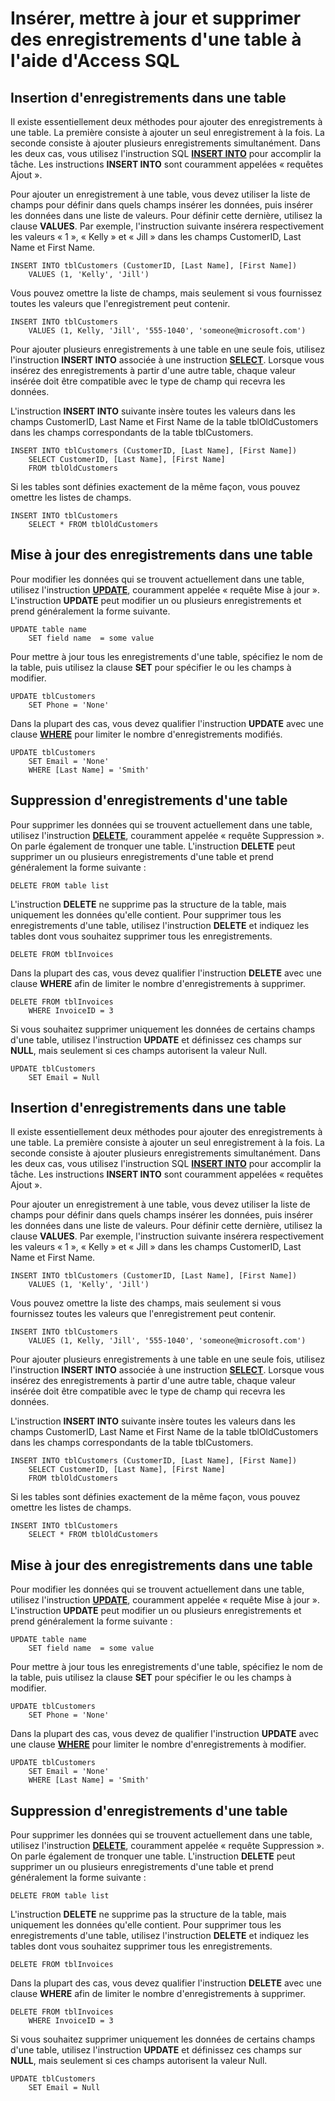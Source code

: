 
# Insérer, mettre à jour et supprimer des enregistrements d'une table à l'aide d'Access SQL

## Insertion d'enregistrements dans une table

Il existe essentiellement deux méthodes pour ajouter des enregistrements à une table. La première consiste à ajouter un seul enregistrement à la fois. La seconde consiste à ajouter plusieurs enregistrements simultanément. Dans les deux cas, vous utilisez l'instruction SQL  **[INSERT INTO](http://msdn.microsoft.com/library/D3E44258-79F2-CABA-8629-BDE03F898F2D%28Office.15%29.aspx)** pour accomplir la tâche. Les instructions **INSERT INTO** sont couramment appelées « requêtes Ajout ».
 

 
Pour ajouter un enregistrement à une table, vous devez utiliser la liste de champs pour définir dans quels champs insérer les données, puis insérer les données dans une liste de valeurs. Pour définir cette dernière, utilisez la clause  **VALUES**. Par exemple, l'instruction suivante insérera respectivement les valeurs « 1 », « Kelly » et « Jill » dans les champs CustomerID, Last Name et First Name.
 

 



```
INSERT INTO tblCustomers (CustomerID, [Last Name], [First Name]) 
    VALUES (1, 'Kelly', 'Jill') 

```

Vous pouvez omettre la liste de champs, mais seulement si vous fournissez toutes les valeurs que l'enregistrement peut contenir.
 

 



```
INSERT INTO tblCustomers 
    VALUES (1, Kelly, 'Jill', '555-1040', 'someone@microsoft.com') 

```

Pour ajouter plusieurs enregistrements à une table en une seule fois, utilisez l'instruction  **INSERT INTO** associée à une instruction **[SELECT](http://msdn.microsoft.com/library/A5C9DA94-5F9E-0FC0-767A-4117F38A5EF3%28Office.15%29.aspx)**. Lorsque vous insérez des enregistrements à partir d'une autre table, chaque valeur insérée doit être compatible avec le type de champ qui recevra les données.
 

 
L'instruction  **INSERT INTO** suivante insère toutes les valeurs dans les champs CustomerID, Last Name et First Name de la table tblOldCustomers dans les champs correspondants de la table tblCustomers.
 

 



```
INSERT INTO tblCustomers (CustomerID, [Last Name], [First Name]) 
    SELECT CustomerID, [Last Name], [First Name] 
    FROM tblOldCustomers 

```

Si les tables sont définies exactement de la même façon, vous pouvez omettre les listes de champs.
 

 



```
INSERT INTO tblCustomers 
    SELECT * FROM tblOldCustomers 

```


## Mise à jour des enregistrements dans une table

Pour modifier les données qui se trouvent actuellement dans une table, utilisez l'instruction  **[UPDATE](http://msdn.microsoft.com/library/08F9C3D6-C020-ECF1-5748-43B93A76DFBB%28Office.15%29.aspx)**, couramment appelée « requête Mise à jour ». L'instruction **UPDATE** peut modifier un ou plusieurs enregistrements et prend généralement la forme suivante.
 

 

```
UPDATE table name   
    SET field name  = some value
```

Pour mettre à jour tous les enregistrements d'une table, spécifiez le nom de la table, puis utilisez la clause  **SET** pour spécifier le ou les champs à modifier.
 

 



```
UPDATE tblCustomers 
    SET Phone = 'None' 

```

Dans la plupart des cas, vous devez qualifier l'instruction  **UPDATE** avec une clause **[WHERE](67E4CAED-6512-E8BD-39D0-6DCA18114B18.md)** pour limiter le nombre d'enregistrements modifiés.
 

 



```
UPDATE tblCustomers 
    SET Email = 'None' 
    WHERE [Last Name] = 'Smith' 

```


## Suppression d'enregistrements d'une table

Pour supprimer les données qui se trouvent actuellement dans une table, utilisez l'instruction  **[DELETE](http://msdn.microsoft.com/library/64C235BC-5B1A-0A33-714A-9933BA7A81E5%28Office.15%29.aspx)**, couramment appelée « requête Suppression ». On parle également de tronquer une table. L'instruction **DELETE** peut supprimer un ou plusieurs enregistrements d'une table et prend généralement la forme suivante :
 

 

```
DELETE FROM table list
```

L'instruction  **DELETE** ne supprime pas la structure de la table, mais uniquement les données qu'elle contient. Pour supprimer tous les enregistrements d'une table, utilisez l'instruction **DELETE** et indiquez les tables dont vous souhaitez supprimer tous les enregistrements.
 

 



```
DELETE FROM tblInvoices 

```

Dans la plupart des cas, vous devez qualifier l'instruction  **DELETE** avec une clause **WHERE** afin de limiter le nombre d'enregistrements à supprimer.
 

 



```
DELETE FROM tblInvoices 
    WHERE InvoiceID = 3 

```

Si vous souhaitez supprimer uniquement les données de certains champs d'une table, utilisez l'instruction  **UPDATE** et définissez ces champs sur **NULL**, mais seulement si ces champs autorisent la valeur Null.
 

 



```
UPDATE tblCustomers  
    SET Email = Null 

```


## Insertion d'enregistrements dans une table

Il existe essentiellement deux méthodes pour ajouter des enregistrements à une table. La première consiste à ajouter un seul enregistrement à la fois. La seconde consiste à ajouter plusieurs enregistrements simultanément. Dans les deux cas, vous utilisez l'instruction SQL  **[INSERT INTO](http://msdn.microsoft.com/library/D3E44258-79F2-CABA-8629-BDE03F898F2D%28Office.15%29.aspx)** pour accomplir la tâche. Les instructions **INSERT INTO** sont couramment appelées « requêtes Ajout ».
 

 
Pour ajouter un enregistrement à une table, vous devez utiliser la liste de champs pour définir dans quels champs insérer les données, puis insérer les données dans une liste de valeurs. Pour définir cette dernière, utilisez la clause  **VALUES**. Par exemple, l'instruction suivante insérera respectivement les valeurs « 1 », « Kelly » et « Jill » dans les champs CustomerID, Last Name et First Name.
 

 



```
INSERT INTO tblCustomers (CustomerID, [Last Name], [First Name]) 
    VALUES (1, 'Kelly', 'Jill') 

```

Vous pouvez omettre la liste des champs, mais seulement si vous fournissez toutes les valeurs que l'enregistrement peut contenir.
 

 



```
INSERT INTO tblCustomers 
    VALUES (1, Kelly, 'Jill', '555-1040', 'someone@microsoft.com') 

```

Pour ajouter plusieurs enregistrements à une table en une seule fois, utilisez l'instruction  **INSERT INTO** associée à une instruction **[SELECT](http://msdn.microsoft.com/library/A5C9DA94-5F9E-0FC0-767A-4117F38A5EF3%28Office.15%29.aspx)**. Lorsque vous insérez des enregistrements à partir d'une autre table, chaque valeur insérée doit être compatible avec le type de champ qui recevra les données.
 

 
L'instruction  **INSERT INTO** suivante insère toutes les valeurs dans les champs CustomerID, Last Name et First Name de la table tblOldCustomers dans les champs correspondants de la table tblCustomers.
 

 



```
INSERT INTO tblCustomers (CustomerID, [Last Name], [First Name]) 
    SELECT CustomerID, [Last Name], [First Name] 
    FROM tblOldCustomers 

```

Si les tables sont définies exactement de la même façon, vous pouvez omettre les listes de champs.
 

 



```
INSERT INTO tblCustomers 
    SELECT * FROM tblOldCustomers 

```


## Mise à jour des enregistrements dans une table

Pour modifier les données qui se trouvent actuellement dans une table, utilisez l'instruction  **[UPDATE](http://msdn.microsoft.com/library/08F9C3D6-C020-ECF1-5748-43B93A76DFBB%28Office.15%29.aspx)**, couramment appelée « requête Mise à jour ». L'instruction **UPDATE** peut modifier un ou plusieurs enregistrements et prend généralement la forme suivante :
 

 

```
UPDATE table name   
    SET field name  = some value
```

Pour mettre à jour tous les enregistrements d'une table, spécifiez le nom de la table, puis utilisez la clause  **SET** pour spécifier le ou les champs à modifier.
 

 



```
UPDATE tblCustomers 
    SET Phone = 'None' 

```

Dans la plupart des cas, vous devez de qualifier l'instruction  **UPDATE** avec une clause **[WHERE](67E4CAED-6512-E8BD-39D0-6DCA18114B18.md)** pour limiter le nombre d'enregistrements à modifier.
 

 



```
UPDATE tblCustomers 
    SET Email = 'None' 
    WHERE [Last Name] = 'Smith' 

```


## Suppression d'enregistrements d'une table

Pour supprimer les données qui se trouvent actuellement dans une table, utilisez l'instruction  **[DELETE](http://msdn.microsoft.com/library/64C235BC-5B1A-0A33-714A-9933BA7A81E5%28Office.15%29.aspx)**, couramment appelée « requête Suppression ». On parle également de tronquer une table. L'instruction **DELETE** peut supprimer un ou plusieurs enregistrements d'une table et prend généralement la forme suivante :
 

 

```
DELETE FROM table list
```

L'instruction  **DELETE** ne supprime pas la structure de la table, mais uniquement les données qu'elle contient. Pour supprimer tous les enregistrements d'une table, utilisez l'instruction **DELETE** et indiquez les tables dont vous souhaitez supprimer tous les enregistrements.
 

 



```
DELETE FROM tblInvoices 

```

Dans la plupart des cas, vous devez qualifier l'instruction  **DELETE** avec une clause **WHERE** afin de limiter le nombre d'enregistrements à supprimer.
 

 



```
DELETE FROM tblInvoices 
    WHERE InvoiceID = 3 

```

Si vous souhaitez supprimer uniquement les données de certains champs d'une table, utilisez l'instruction  **UPDATE** et définissez ces champs sur **NULL**, mais seulement si ces champs autorisent la valeur Null.
 

 



```
UPDATE tblCustomers  
    SET Email = Null 

```

